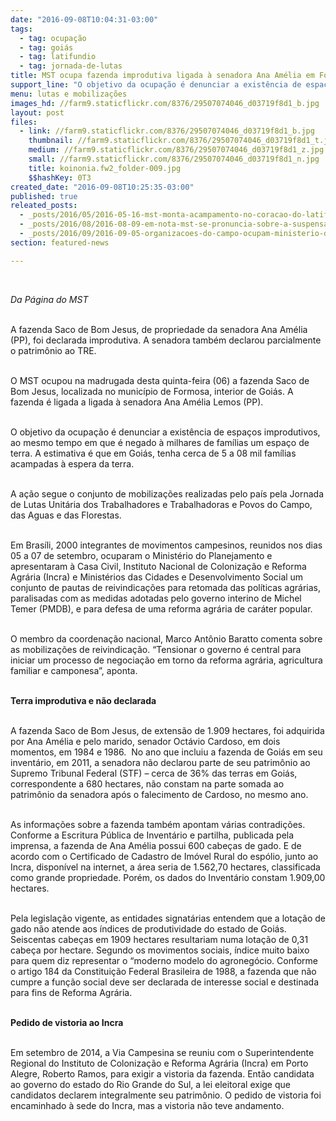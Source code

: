 ```yaml
---
date: "2016-09-08T10:04:31-03:00"
tags:
  - tag: ocupação
  - tag: goiás
  - tag: latifundio
  - tag: jornada-de-lutas
title: MST ocupa fazenda improdutiva ligada à senadora Ana Amélia em Formosa
support_line: "O objetivo da ocupação é denunciar a existência de espaços improdutivos, ao mesmo tempo em que é negado à milhares de famílias um espaço de terra"
menu: lutas e mobilizações
images_hd: //farm9.staticflickr.com/8376/29507074046_d03719f8d1_b.jpg
layout: post
files:
  - link: //farm9.staticflickr.com/8376/29507074046_d03719f8d1_b.jpg
    thumbnail: //farm9.staticflickr.com/8376/29507074046_d03719f8d1_t.jpg
    medium: //farm9.staticflickr.com/8376/29507074046_d03719f8d1_z.jpg
    small: //farm9.staticflickr.com/8376/29507074046_d03719f8d1_n.jpg
    title: koinonia.fw2_folder-009.jpg
    $$hashKey: 0T3
created_date: "2016-09-08T10:25:35-03:00"
published: true
releated_posts:
  - _posts/2016/05/2016-05-16-mst-monta-acampamento-no-coracao-do-latifundio-gaucho.md
  - _posts/2016/08/2016-08-09-em-nota-mst-se-pronuncia-sobre-a-suspensao-do-despejo-de-ocupacao-em-goias.md
  - _posts/2016/09/2016-09-05-organizacoes-do-campo-ocupam-ministerio-do-planejamento-durante-jornada-unitaria.md
section: featured-news

---
```

<p>&nbsp;</p>

<p><em>Da P&aacute;gina do MST </em></p>

<p><br />
A fazenda Saco de Bom Jesus, de propriedade da senadora Ana Am&eacute;lia (PP), foi declarada improdutiva. A senadora tamb&eacute;m declarou parcialmente o patrim&ocirc;nio ao TRE.</p>

<p><br />
O MST ocupou na madrugada desta quinta-feira (06) a fazenda Saco de Bom Jesus, localizada no munic&iacute;pio de Formosa, interior de Goi&aacute;s. A fazenda &eacute; ligada a ligada &agrave; senadora Ana Am&eacute;lia Lemos (PP).</p>

<p><br />
O objetivo da ocupa&ccedil;&atilde;o &eacute; denunciar a exist&ecirc;ncia de espa&ccedil;os improdutivos, ao mesmo tempo em que &eacute; negado &agrave; milhares de fam&iacute;lias um espa&ccedil;o de terra. <span data-offset-key="8o02a-0-0"><span data-text="true">A estimativa &eacute; que em Goi&aacute;s, tenha cerca de 5 a 08 mil fam&iacute;lias acampadas &agrave; espera da terra.</span></span></p>

<p><br />
A a&ccedil;&atilde;o segue o conjunto de mobiliza&ccedil;&otilde;es realizadas pelo pa&iacute;s pela Jornada de Lutas Unit&aacute;ria dos Trabalhadores e Trabalhadoras e Povos do Campo, das Aguas e das Florestas.</p>

<p><br />
Em Bras&iacute;li, 2000 integrantes de movimentos campesinos, reunidos nos dias 05 a 07 de setembro, ocuparam o Minist&eacute;rio do Planejamento e apresentaram &agrave; Casa Civil, Instituto Nacional de Coloniza&ccedil;&atilde;o e Reforma Agr&aacute;ria (Incra) e Minist&eacute;rios das Cidades e Desenvolvimento Social um conjunto de pautas de reivindica&ccedil;&otilde;es para retomada das pol&iacute;ticas agr&aacute;rias, paralisadas com as medidas adotadas pelo governo interino de Michel Temer (PMDB), e para defesa de uma reforma agr&aacute;ria de car&aacute;ter popular.</p>

<p><br />
O membro da coordena&ccedil;&atilde;o nacional, Marco Ant&ocirc;nio Baratto comenta sobre as mobiliza&ccedil;&otilde;es de reivindica&ccedil;&atilde;o. &ldquo;Tensionar o governo &eacute; central para iniciar um processo de negocia&ccedil;&atilde;o em torno da reforma agr&aacute;ria, agricultura familiar e camponesa&rdquo;, aponta.</p>

<p><br />
<strong>Terra improdutiva e n&atilde;o declarada</strong></p>

<p><br />
A fazenda Saco de Bom Jesus, de extens&atilde;o de 1.909 hectares, foi adquirida por Ana Am&eacute;lia e pelo marido, senador Oct&aacute;vio Cardoso, em dois momentos, em 1984 e 1986. &nbsp;No ano que incluiu a fazenda de Goi&aacute;s em seu invent&aacute;rio, em 2011, a senadora n&atilde;o declarou parte de seu patrim&ocirc;nio ao Supremo Tribunal Federal (STF) &ndash; cerca de 36% das terras em Goi&aacute;s, correspondente a 680 hectares, n&atilde;o constam na parte somada ao patrim&ocirc;nio da senadora ap&oacute;s o falecimento de Cardoso, no mesmo ano.</p>

<p><br />
As informa&ccedil;&otilde;es sobre a fazenda tamb&eacute;m apontam v&aacute;rias contradi&ccedil;&otilde;es. Conforme a Escritura P&uacute;blica de Invent&aacute;rio e partilha, publicada pela imprensa, a fazenda de Ana Am&eacute;lia possui 600 cabe&ccedil;as de gado. E de acordo com o Certificado de Cadastro de Im&oacute;vel Rural do esp&oacute;lio, junto ao Incra, dispon&iacute;vel na internet, a &aacute;rea seria de 1.562,70 hectares, classificada como grande propriedade. Por&eacute;m, os dados do Invent&aacute;rio constam 1.909,00 hectares.</p>

<p><br />
Pela legisla&ccedil;&atilde;o vigente, as entidades signat&aacute;rias entendem que a lota&ccedil;&atilde;o de gado n&atilde;o atende aos &iacute;ndices de produtividade do estado de Goi&aacute;s. Seiscentas cabe&ccedil;as em 1909 hectares resultariam numa lota&ccedil;&atilde;o de 0,31 cabe&ccedil;a por hectare. Segundo os movimentos sociais, &iacute;ndice muito baixo para quem diz representar o &ldquo;moderno modelo do agroneg&oacute;cio. Conforme o artigo 184 da Constitui&ccedil;&atilde;o Federal Brasileira de 1988, a fazenda que n&atilde;o cumpre a fun&ccedil;&atilde;o social deve ser declarada de interesse social e destinada para fins de Reforma Agr&aacute;ria.</p>

<p><br />
<strong>Pedido de vistoria ao Incra</strong></p>

<p><br />
Em setembro de 2014, a Via Campesina se reuniu com o Superintendente Regional do Instituto de Coloniza&ccedil;&atilde;o e Reforma Agr&aacute;ria (Incra) em Porto Alegre, Roberto Ramos, para exigir a vistoria da fazenda. Ent&atilde;o candidata ao governo do estado do Rio Grande do Sul, a lei eleitoral exige que candidatos declarem integralmente seu patrim&ocirc;nio. O pedido de vistoria foi encaminhado &agrave; sede do Incra, mas a vistoria n&atilde;o teve andamento.</p>
